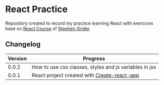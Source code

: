 # React Practice
Repository created to record my practice learning React with exercices base on [React Course](https://www.udemy.com/user/sgslo/) of [Stephen Grider](https://www.udemy.com/course/react-redux).

## Changelog
| Version | Progress |
| ------ | ------ |
| 0.0.2 | How to use css classes, styles and js variables in jsx |
| 0.0.1 | React project created with [Create-react-app](https://www.npmjs.com/package/create-react-app) |